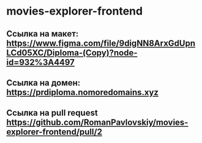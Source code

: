 # movies-explorer-frontend

## Ссылка на макет: https://www.figma.com/file/9digNN8ArxGdUpnLCd05XC/Diploma-(Copy)?node-id=932%3A4497

## Ссылка на домен: https://prdiploma.nomoredomains.xyz

## Ссылка на pull request https://github.com/RomanPavlovskiy/movies-explorer-frontend/pull/2 